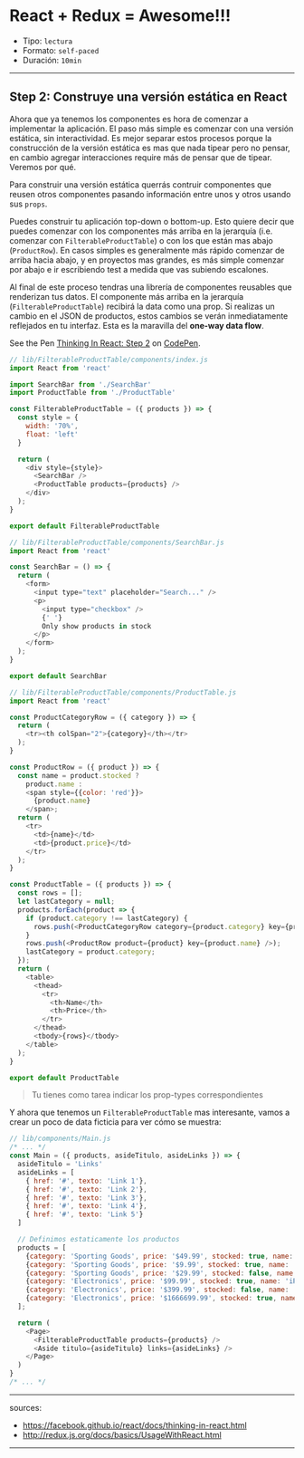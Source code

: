 # React + Redux = Awesome!!!

* Tipo: `lectura`
* Formato: `self-paced`
* Duración: `10min`

***

## Step 2: Construye una versión estática en React

Ahora que ya tenemos los componentes es hora de comenzar a implementar la aplicación. El paso más simple es comenzar con una versión estática, sin interactividad. Es mejor separar estos procesos porque la construcción de la versión estática es mas que nada tipear pero no pensar, en cambio agregar interacciones require más de pensar que de tipear. Veremos por qué.

Para construir una versión estática querrás contruir componentes que reusen otros componentes pasando información entre unos y otros usando sus `props`.

Puedes construir tu aplicación top-down o bottom-up. Esto quiere decir que puedes comenzar con los componentes más arriba en la jerarquía (i.e. comenzar con `FilterableProductTable`) o con los que están mas abajo (`ProductRow`). En casos simples es generalmente más rápido comenzar de arriba hacia abajo, y en proyectos mas grandes, es más simple comenzar por abajo e ir escribiendo test a medida que vas subiendo escalones.

Al final de este proceso tendras una librería de componentes reusables que renderizan tus datos. El componente más arriba en la jerarquía (`FilterableProductTable`) recibirá la data como una prop. Si realizas un cambio en el JSON de productos, estos cambios se verán inmediatamente reflejados en tu interfaz. Esta es la maravilla del **one-way data flow**.

<p data-height="600" data-theme-id="0" data-slug-hash="vXpAgj" data-default-tab="js" data-user="lacker" data-embed-version="2" class="codepen">See the Pen <a href="https://codepen.io/merunga/pen/NvLbjX">Thinking In React: Step 2</a> on <a href="http://codepen.io">CodePen</a>.</p>
<script async src="//assets.codepen.io/assets/embed/ei.js"></script>

```js
// lib/FilterableProductTable/components/index.js
import React from 'react'

import SearchBar from './SearchBar'
import ProductTable from './ProductTable'

const FilterableProductTable = ({ products }) => {
  const style = {
    width: '70%',
    float: 'left'
  }

  return (
    <div style={style}>
      <SearchBar />
      <ProductTable products={products} />
    </div>
  );
}

export default FilterableProductTable
```

```js
// lib/FilterableProductTable/components/SearchBar.js
import React from 'react'

const SearchBar = () => {
  return (
    <form>
      <input type="text" placeholder="Search..." />
      <p>
        <input type="checkbox" />
        {' '}
        Only show products in stock
      </p>
    </form>
  );
}

export default SearchBar
```

```js
// lib/FilterableProductTable/components/ProductTable.js
import React from 'react'

const ProductCategoryRow = ({ category }) => {
  return (
    <tr><th colSpan="2">{category}</th></tr>
  );
}

const ProductRow = ({ product }) => {
  const name = product.stocked ?
    product.name :
    <span style={{color: 'red'}}>
      {product.name}
    </span>;
  return (
    <tr>
      <td>{name}</td>
      <td>{product.price}</td>
    </tr>
  );
}

const ProductTable = ({ products }) => {
  const rows = [];
  let lastCategory = null;
  products.forEach(product => {
    if (product.category !== lastCategory) {
      rows.push(<ProductCategoryRow category={product.category} key={product.category} />);
    }
    rows.push(<ProductRow product={product} key={product.name} />);
    lastCategory = product.category;
  });
  return (
    <table>
      <thead>
        <tr>
          <th>Name</th>
          <th>Price</th>
        </tr>
      </thead>
      <tbody>{rows}</tbody>
    </table>
  );
}

export default ProductTable
```

> Tu tienes como tarea indicar los prop-types correspondientes

Y ahora que tenemos un `FilterableProductTable` mas interesante, vamos a crear un poco de data ficticia para ver cómo se muestra:

```js
// lib/components/Main.js
/* ... */
const Main = ({ products, asideTitulo, asideLinks }) => {
  asideTitulo = 'Links'
  asideLinks = [
    { href: '#', texto: 'Link 1'},
    { href: '#', texto: 'Link 2'},
    { href: '#', texto: 'Link 3'},
    { href: '#', texto: 'Link 4'},
    { href: '#', texto: 'Link 5'}
  ]

  // Definimos estaticamente los productos
  products = [
    {category: 'Sporting Goods', price: '$49.99', stocked: true, name: 'Football'},
    {category: 'Sporting Goods', price: '$9.99', stocked: true, name: 'Baseball'},
    {category: 'Sporting Goods', price: '$29.99', stocked: false, name: 'Basketball'},
    {category: 'Electronics', price: '$99.99', stocked: true, name: 'iPod Touch'},
    {category: 'Electronics', price: '$399.99', stocked: false, name: 'iPhone 5'},
    {category: 'Electronics', price: '$1666699.99', stocked: true, name: 'Nexus 7'}
  ];

  return (
    <Page>
      <FilterableProductTable products={products} />
      <Aside titulo={asideTitulo} links={asideLinks} />
    </Page>
  )
}
/* ... */
```

---
sources:
  - https://facebook.github.io/react/docs/thinking-in-react.html
  - http://redux.js.org/docs/basics/UsageWithReact.html
---
